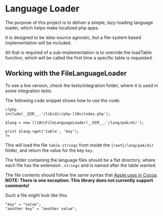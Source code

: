 Language Loader
===============

The purpose of this project is to deliver a simple, lazy-loading language 
loader, which helps make localized php apps.

It is designed to be data-source agnostic, but a file-system based 
implementation will be included.

All that is required of a sub-implementation is to override the loadTable
function, which will be called the first time a specific table is requested.


Working with the FileLanguageLoader
-----------------------------------

To see a live version, check the tests/integration folder, where it is used
in some integration tests.

The following code snippet shows how to use the code:

	<?php
	include(__DIR__.'/lib/dir/php-l10n/index.php');
	
	$lang = new \l10n\FileLanguageLoader(__DIR__.'/lang/pak/dir');
	
	print $lang->get('table', 'key');
	?>

This will load the file `table.strings` from inside the `{root}/lang/pak/dir`
folder, and return the value for the key `key`.

The folder containing the language files should be a flat directory, where
each file has the extension `.strings` and is named after the table wanted.

The file contents should follow the same syntax that 
[Apple uses in Cocoa](http://developer.apple.com/library/mac/#documentation/Cocoa/Reference/Foundation/Miscellaneous/Foundation_Functions/Reference/reference.html#//apple_ref/c/macro/NSLocalizedStringFromTable).
__NOTE: There is one exception: This library does not currently support comments!__

Such a file might look like this:

	"key" = "value";
	"another key" = "another value";